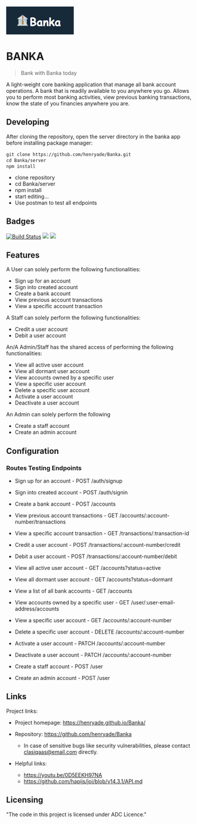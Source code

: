 
![Logo of the project](UI/images/banka-logo.png)

# BANKA
> Bank with Banka today

A light-weight core banking application that manage all bank account operations. A bank that is readily available to you anywhere you go. Allows you to perform most banking activities, view previous banking transactions, know the state of you financies anywhere you are.

## Developing

After cloning the repository, open the server directory in the banka app before installing package manager:

```shell
git clone https://github.com/henryade/Banka.git
cd Banka/server
npm install
```

- clone repository
- cd Banka/server
- npm install
- start editing...
- Use postman to test all endpoints

## Badges

[![Build Status](https://travis-ci.com/henryade/Banka.svg?branch=develop)](https://travis-ci.com/henryade/Banka)
<a href="https://codeclimate.com/github/henryade/Banka/maintainability"><img src="https://api.codeclimate.com/v1/badges/30d4b5e07e586ab752cc/maintainability" /></a>
<a href="https://codeclimate.com/github/henryade/Banka/test_coverage"><img src="https://api.codeclimate.com/v1/badges/30d4b5e07e586ab752cc/test_coverage" /></a>

## Features

A User can solely perform the following functionalities:
* Sign up for an account
* Sign into created account
* Create a bank account
* View previous account transactions
* View a specific account transaction
  
A Staff can solely perform the following functionalities:
* Credit a user account
* Debit a user account

An/A Admin/Staff has the shared access of performing the following functionalities:
* View all active user account
* View all dormant user account
* View accounts owned by a specific user
* View a specific user account
* Delete a specific user account
* Activate a user account
* Deactivate a user account

An Admin can solely perform the following
* Create a staff account
* Create an admin account

## Configuration

### Routes Testing Endpoints

* Sign up for an account - POST /auth/signup
* Sign into created account - POST /auth/signin
* Create a bank account - POST /accounts
* View previous account transactions - GET /accounts/:account-number/transactions
* View a specific account transaction - GET /transactions/:transaction-id

* Credit a user account - POST /transactions/:account-number/credit
* Debit a user account - POST /transactions/:account-number/debit

* View all active user account - GET /accounts?status=active
* View all dormant user account - GET /accounts?status=dormant
* View a list of all bank accounts - GET /accounts
* View accounts owned by a specific user - GET /user/:user-email-address/accounts
* View a specific user account - GET /accounts/:account-number
* Delete a specific user account - DELETE /accounts/:account-number
* Activate a user account - PATCH /accounts/:account-number
* Deactivate a user account - PATCH /accounts/:account-number

* Create a staff account - POST /user
* Create an admin account - POST /user

## Links

Project links:
- Project homepage: https://henryade.github.io/Banka/
- Repository: https://github.com/henryade/Banka

  - In case of sensitive bugs like security vulnerabilities, please contact
    clasiqaas@email.com directly.
- Helpful links:
  - https://youtu.be/0D5EEKH97NA
  - https://github.com/hapijs/joi/blob/v14.3.1/API.md

## Licensing

"The code in this project is licensed under ADC Licence."

